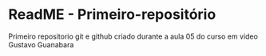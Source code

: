 # ReadME - Primeiro-repositório
 Primeiro repositorio git e github criado durante a aula 05 do curso em vídeo Gustavo Guanabara
